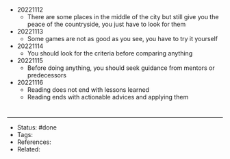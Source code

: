 #
- 20221112
	- There are some places in the middle of the city but still give you the peace of the countryside, you just have to look for them
- 20221113
	- Some games are not as good as you see, you have to try it yourself
- 20221114
	- You should look for the criteria before comparing anything
- 20221115
	- Before doing anything, you should seek guidance from mentors or predecessors
- 20221116
	- Reading does not end with lessons learned
	- Reading ends with actionable advices and applying them


#
---
- Status: #done
- Tags:
- References:
- Related:
